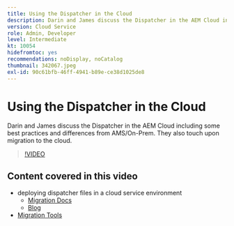 ```yaml
---
title: Using the Dispatcher in the Cloud
description: Darin and James discuss the Dispatcher in the AEM Cloud including some best practices and differences from AMS/On-Prem. They also touch upon migration to the cloud.
version: Cloud Service
role: Admin, Developer
level: Intermediate
kt: 10054
hidefromtoc: yes
recommendations: noDisplay, noCatalog
thumbnail: 342067.jpeg
exl-id: 90c61bfb-46ff-4941-b89e-ce38d1025de8
---
```


# Using the Dispatcher in the Cloud

Darin and James discuss the Dispatcher in the AEM Cloud including some best practices and differences from AMS/On-Prem. They also touch upon migration to the cloud.

>[!VIDEO](https://video.tv.adobe.com/v/342067?quality=12&learn=on)

## Content covered in this video

+ deploying dispatcher files in a cloud service environment
  + [Migration Docs](https://experienceleague.adobe.com/docs/experience-manager-cloud-manager/using/getting-started/dispatcher-configurations.html)
  + [Blog](https://medium.com/adobetech/migrating-a-dispatcher-configuration-from-managed-services-to-aem-as-a-cloud-service-fa8a80d242ee)
+ [Migration Tools](https://github.com/adobe/aio-cli-plugin-aem-cloud-service-migration)
